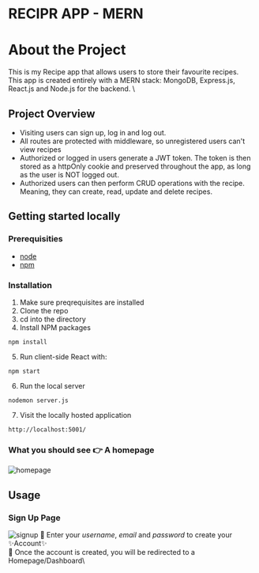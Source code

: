 # RECIPR APP - MERN

# About the Project
This is my Recipe app that allows users to store their favourite recipes.\
This app is created entirely with a MERN stack: MongoDB, Express.js, React.js and Node.js for the backend. \

## Project Overview
- Visiting users can sign up, log in and log out. 
- All routes are protected with middleware, so unregistered users can't view recipes
- Authorized or logged in users generate a JWT token. The token is then stored as a httpOnly cookie and preserved throughout the app, as long as the user is NOT logged out. 
- Authorized users can then perform CRUD operations with the recipe. Meaning, they can create, read, update and delete recipes. 

## Getting started locally

### Prerequisities
- [node](https://nodejs.org/en/download/)
- [npm](https://www.npmjs.com/)

### Installation

1. Make sure preqrequisites are installed
2. Clone the repo
3. cd into the directory
4. Install NPM packages
```
npm install
```
5. Run client-side React with:
```
npm start
```
6. Run the local server
```
nodemon server.js
```
7. Visit the locally hosted application
```
http://localhost:5001/
```
### What you should see 👉 A homepage
![homepage](https://i.imgur.com/Xo3Ha1J.png)

## Usage

### Sign Up Page

![signup](https://i.imgur.com/0NHWjWt.png)
🎯 Enter your *username*, *email* and *password* to create your ✨Account✨\
🎯 Once the account is created, you will be redirected to a Homepage/Dashboard\










